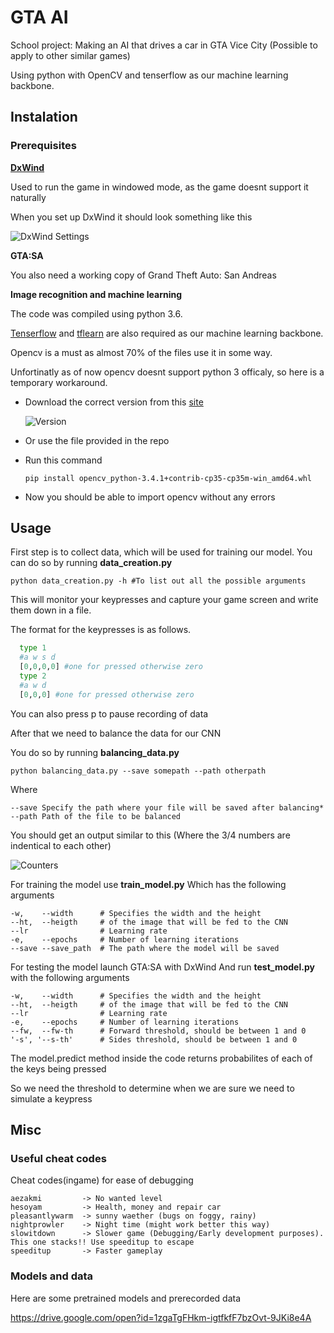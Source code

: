 # GTA AI

School project: Making an AI that drives a car in GTA Vice City (Possible to apply to other similar games)

Using python with OpenCV and tenserflow as our machine learning backbone.

## Instalation
### Prerequisites
**[DxWind](https://sourceforge.net/projects/dxwnd/?source=typ_redirect)**

 Used to run the game in windowed mode, as the game doesnt support it naturally

 When you set up DxWind it should look something like this
 
 ![DxWind Settings](https://i.imgur.com/1Cvv4OZ.png)

**GTA:SA**

 You also need a working copy of Grand Theft Auto: San Andreas

**Image recognition and machine learning**

The code was compiled using python 3.6.

[Tenserflow](https://www.tensorflow.org/install/) and [tflearn](http://tflearn.org/installation/) are also required as our machine learning backbone.

Opencv is a must as almost 70% of the files use it in some way.

Unfortinatly as of now opencv doesnt support python 3 officaly, so here is a temporary workaround.

- Download the correct version from this [site](https://www.lfd.uci.edu/~gohlke/pythonlibs/#opencv)

     ![Version](https://i.imgur.com/n7FnZ33.png)
- Or use the file provided in the repo

- Run this command
     ```
     pip install opencv_python-3.4.1+contrib-cp35-cp35m-win_amd64.whl
     ```
- Now you should be able to import opencv without any errors

## Usage
First step is to collect data, which will be used for training our model.
You can do so by running **data_creation.py**
```
python data_creation.py -h #To list out all the possible arguments
```
This will monitor your keypresses and capture your game screen and write them down in a file.

The format for the keypresses is as follows.
```python
  type 1
  #a w s d
  [0,0,0,0] #one for pressed otherwise zero
  type 2
  #a w d
  [0,0,0] #one for pressed otherwise zero
```
You can also press p to pause recording of data

After that we need to balance the data for our CNN

You do so by running **balancing_data.py**

```
python balancing_data.py --save somepath --path otherpath 
```

Where
```
--save Specify the path where your file will be saved after balancing*
--path Path of the file to be balanced
```

You should get an output similar to this (Where the 3/4 numbers are indentical to each other)

![Counters](https://i.imgur.com/35uq6VF.png)

For training the model use **train_model.py**
Which has the following arguments

```
-w,    --width      # Specifies the width and the height
--ht,  --heigth     # of the image that will be fed to the CNN
--lr                # Learning rate
-e,    --epochs     # Number of learning iterations
--save --save_path  # The path where the model will be saved
```

For testing the model launch GTA:SA with DxWind
And run **test_model.py** with the following arguments

```
-w,    --width      # Specifies the width and the height
--ht,  --heigth     # of the image that will be fed to the CNN
--lr                # Learning rate
-e,    --epochs     # Number of learning iterations
--fw,  --fw-th      # Forward threshold, should be between 1 and 0
'-s', '--s-th'      # Sides threshold, should be between 1 and 0
```

The model.predict method inside the code returns probabilites of each of the keys being pressed

So we need the threshold to determine when we are sure we need to simulate a keypress


## Misc
### Useful cheat codes
Cheat codes(ingame) for ease of debugging
```
aezakmi         -> No wanted level
hesoyam         -> Health, money and repair car
pleasantlywarm  -> sunny waether (bugs on foggy, rainy)
nightprowler    -> Night time (might work better this way)
slowitdown      -> Slower game (Debugging/Early development purposes). This one stacks!! Use speeditup to escape
speeditup       -> Faster gameplay
```

### Models and data
Here are some pretrained models and prerecorded data

https://drive.google.com/open?id=1zgaTgFHkm-igtfkfF7bzOvt-9JKi8e4A
